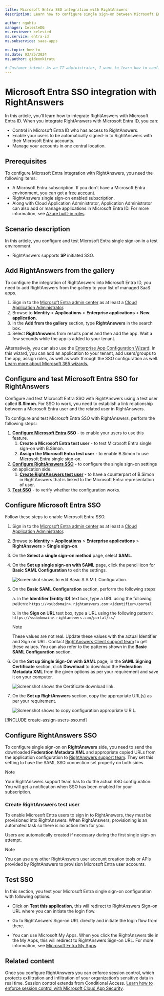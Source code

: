 ```yaml
---
title: Microsoft Entra SSO integration with RightAnswers
description: Learn how to configure single sign-on between Microsoft Entra ID and RightAnswers.

author: nguhiu
manager: CelesteDG
ms.reviewer: celested
ms.service: entra-id
ms.subservice: saas-apps

ms.topic: how-to
ms.date: 03/25/2024
ms.author: gideonkiratu

# Customer intent: As an IT administrator, I want to learn how to configure single sign-on between Microsoft Entra ID and RightAnswers so that I can control who has access to RightAnswers, enable automatic sign-in with Microsoft Entra accounts, and manage my accounts in one central location.
---
```

# Microsoft Entra SSO integration with RightAnswers

In this article,  you'll learn how to integrate RightAnswers with Microsoft Entra ID. When you integrate RightAnswers with Microsoft Entra ID, you can:

* Control in Microsoft Entra ID who has access to RightAnswers.
* Enable your users to be automatically signed-in to RightAnswers with their Microsoft Entra accounts.
* Manage your accounts in one central location.

## Prerequisites

To configure Microsoft Entra integration with RightAnswers, you need the following items:

* A Microsoft Entra subscription. If you don't have a Microsoft Entra environment, you can get a [free account](https://azure.microsoft.com/free/).
* RightAnswers single sign-on enabled subscription.
* Along with Cloud Application Administrator, Application Administrator can also add or manage applications in Microsoft Entra ID.
For more information, see [Azure built-in roles](~/identity/role-based-access-control/permissions-reference.md).

## Scenario description

In this article,  you configure and test Microsoft Entra single sign-on in a test environment.

* RightAnswers supports **SP** initiated SSO.

## Add RightAnswers from the gallery

To configure the integration of RightAnswers into Microsoft Entra ID, you need to add RightAnswers from the gallery to your list of managed SaaS apps.

1. Sign in to the [Microsoft Entra admin center](https://entra.microsoft.com) as at least a [Cloud Application Administrator](~/identity/role-based-access-control/permissions-reference.md#cloud-application-administrator).
1. Browse to **Identity** > **Applications** > **Enterprise applications** > **New application**.
1. In the **Add from the gallery** section, type **RightAnswers** in the search box.
1. Select **RightAnswers** from results panel and then add the app. Wait a few seconds while the app is added to your tenant.

 Alternatively, you can also use the [Enterprise App Configuration Wizard](https://portal.office.com/AdminPortal/home?Q=Docs#/azureadappintegration). In this wizard, you can add an application to your tenant, add users/groups to the app, assign roles, as well as walk through the SSO configuration as well. [Learn more about Microsoft 365 wizards.](/microsoft-365/admin/misc/azure-ad-setup-guides)

<a name='configure-and-test-azure-ad-sso-for-rightanswers'></a>

## Configure and test Microsoft Entra SSO for RightAnswers

Configure and test Microsoft Entra SSO with RightAnswers using a test user called **B.Simon**. For SSO to work, you need to establish a link relationship between a Microsoft Entra user and the related user in RightAnswers.

To configure and test Microsoft Entra SSO with RightAnswers, perform the following steps:

1. **[Configure Microsoft Entra SSO](#configure-azure-ad-sso)** - to enable your users to use this feature.
    1. **Create a Microsoft Entra test user** - to test Microsoft Entra single sign-on with B.Simon.
    1. **Assign the Microsoft Entra test user** - to enable B.Simon to use Microsoft Entra single sign-on.
1. **[Configure RightAnswers SSO](#configure-rightanswers-sso)** - to configure the single sign-on settings on application side.
    1. **[Create RightAnswers test user](#create-rightanswers-test-user)** - to have a counterpart of B.Simon in RightAnswers that is linked to the Microsoft Entra representation of user.
1. **[Test SSO](#test-sso)** - to verify whether the configuration works.

<a name='configure-azure-ad-sso'></a>

## Configure Microsoft Entra SSO

Follow these steps to enable Microsoft Entra SSO.

1. Sign in to the [Microsoft Entra admin center](https://entra.microsoft.com) as at least a [Cloud Application Administrator](~/identity/role-based-access-control/permissions-reference.md#cloud-application-administrator).
1. Browse to **Identity** > **Applications** > **Enterprise applications** > **RightAnswers** > **Single sign-on**.
1. On the **Select a single sign-on method** page, select **SAML**.
1. On the **Set up single sign-on with SAML** page, click the pencil icon for **Basic SAML Configuration** to edit the settings.

    ![Screenshot shows to edit Basic S A M L Configuration.](common/edit-urls.png "Basic Configuration")

1. On the **Basic SAML Configuration** section, perform the following steps:

    a. In the **Identifier (Entity ID)** text box, type a URL using the following pattern:
    `https://<subdomain>.rightanswers.com:<identifier>/portal`

    b. In the **Sign on URL** text box, type a URL using the following pattern:
    `https://<subdomain>.rightanswers.com/portal/ss/`

    > [!NOTE]
    > These values are not real. Update these values with the actual Identifier and Sign on URL. Contact [RightAnswers Client support team](https://uplandsoftware.com/rightanswers/contact/) to get these values. You can also refer to the patterns shown in the **Basic SAML Configuration** section.

1. On the **Set up Single Sign-On with SAML** page, in the **SAML Signing Certificate** section, click **Download** to download the **Federation Metadata XML** from the given options as per your requirement and save it on your computer.

    ![Screenshot shows the Certificate download link.](common/metadataxml.png "Certificate")

1. On the **Set up RightAnswers** section, copy the appropriate URL(s) as per your requirement.

    ![Screenshot shows to copy configuration appropriate U R L.](common/copy-configuration-urls.png "Metadata")  

<a name='create-an-azure-ad-test-user'></a>

[!INCLUDE [create-assign-users-sso.md](~/identity/saas-apps/includes/create-assign-users-sso.md)]

## Configure RightAnswers SSO

To configure single sign-on on **RightAnswers** side, you need to send the downloaded **Federation Metadata XML** and appropriate copied URLs from the application configuration to [RightAnswers support team](https://uplandsoftware.com/rightanswers/contact/). They set this setting to have the SAML SSO connection set properly on both sides.

> [!NOTE]
> Your RightAnswers support team has to do the actual SSO configuration. You will get a notification when SSO has been enabled for your subscription.

### Create RightAnswers test user

To enable Microsoft Entra users to sign in to RightAnswers, they must be provisioned into RightAnswers. When RightAnswers, provisioning is an automated task so there is no action item for you.

Users are automatically created if necessary during the first single sign-on attempt.

> [!NOTE]
> You can use any other RightAnswers user account creation tools or APIs provided by RightAnswers to provision Microsoft Entra user accounts.

## Test SSO

In this section, you test your Microsoft Entra single sign-on configuration with following options. 

* Click on **Test this application**, this will redirect to RightAnswers Sign-on URL where you can initiate the login flow. 

* Go to RightAnswers Sign-on URL directly and initiate the login flow from there.

* You can use Microsoft My Apps. When you click the RightAnswers tile in the My Apps, this will redirect to RightAnswers Sign-on URL. For more information, see [Microsoft Entra My Apps](/azure/active-directory/manage-apps/end-user-experiences#azure-ad-my-apps).

## Related content

Once you configure RightAnswers you can enforce session control, which protects exfiltration and infiltration of your organization’s sensitive data in real time. Session control extends from Conditional Access. [Learn how to enforce session control with Microsoft Cloud App Security](/cloud-app-security/proxy-deployment-aad).
